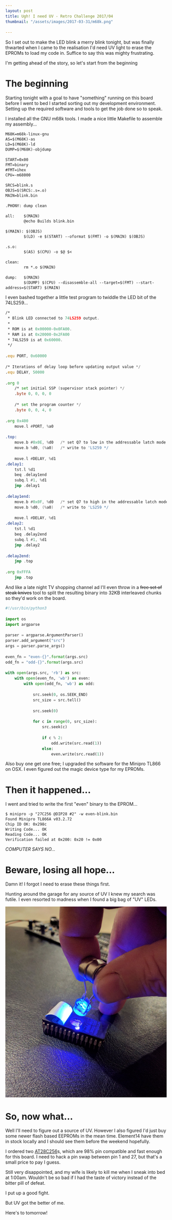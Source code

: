 ```yaml
---
layout: post
title: Ugh! I need UV - Retro Challenge 2017/04
thumbnail: "/assets/images/2017-03-31/m68k.png"

---
```


So I set out to make the LED blink a merry blink tonight, but was finally thwarted when I came to the realisation I'd need UV light to erase the EPROMs to load my code in. Suffice to say this was mighty frustrating.

I'm getting ahead of the story, so let's start from the beginning

# The beginning

Starting tonight with a goal to have "something" running on this board before I went to bed I started sorting out my development environment. Setting up the required software and tools to get the job done so to speak.

I installed all the GNU m68k tools. I made a nice little Makefile to assemble my assembly...

```make
M68K=m68k-linux-gnu
AS=$(M68K)-as
LD=$(M68K)-ld
DUMP=$(M68K)-objdump

START=0x00
FMT=binary
#FMT=ihex
CPU=-m68000

SRCS=blink.s
OBJS=$(SRCS:.s=.o)
MAIN=blink.bin

.PHONY: dump clean

all:    $(MAIN)
        @echo Builds blink.bin

$(MAIN): $(OBJS)
        $(LD) -e $(START) --oformat $(FMT) -o $(MAIN) $(OBJS)

.s.o:
        $(AS) $(CPU) -o $@ $<

clean:
        rm *.o $(MAIN)

dump:   $(MAIN)
        $(DUMP) $(CPU) --disassemble-all --target=$(FMT) --start-address=$(START) $(MAIN)
```

I even bashed together a little test program to twiddle the LED bit of the 74LS259...

```asm
/*
 * Blink LED connected to 74LS259 output.
 *
 * ROM is at 0x00000-0x0FA00.
 * RAM is at 0x20000-0x2FA00
 * 74LS259 is at 0x60000.
 */

.equ PORT, 0x60000

/* Iterations of delay loop before updating output value */
.equ DELAY, 50000

.org 0
    /* set initial SSP (supervisor stack pointer) */
    .byte 0, 0, 0, 0

    /* set the program counter */
    .byte 0, 0, 4, 0

.org 0x400
    move.l #PORT, %a0

.top:
    move.b #0x0E, %d0   /* set Q7 to low in the addressable latch mode */
    move.b %d0, (%a0)   /* write to 'LS259 */

    move.l #DELAY, %d1
.delay1:
    tst.l %d1
    beq .delay1end
    subq.l #1, %d1
    jmp .delay1

.delay1end:
    move.b #0x0F, %d0   /* set Q7 to high in the addressable latch mode */
    move.b %d0, (%a0)   /* write to 'LS259 */

    move.l #DELAY, %d1
.delay2:
    tst.l %d1
    beq .delay2end
    subq.l #1, %d1
    jmp .delay2

.delay2end:
    jmp .top

.org 0xFFFA
    jmp .top
```

And like a late night TV shopping channel ad I'll even throw in a ~~free set of steak knives~~ tool to split the resulting binary into 32KB interleaved chunks so they'd work on the board.

```python
#!/usr/bin/python3

import os
import argparse

parser = argparse.ArgumentParser()
parser.add_argument("src")
args = parser.parse_args()

even_fn = "even-{}".format(args.src)
odd_fn = "odd-{}".format(args.src)

with open(args.src, 'rb') as src:
    with open(even_fn, 'wb') as even:
        with open(odd_fn, 'wb') as odd:

            src.seek(0, os.SEEK_END)
            src_size = src.tell()

            src.seek(0)

            for c in range(0, src_size):
                src.seek(c)

                if c % 2:
                    odd.write(src.read(1))
                else:
                    even.write(src.read(1))
```

Also buy one get one free; I upgraded the software for the Minipro TL866 on OSX. I even figured out the magic device type for my EPROMs. 

# Then it happened...

I went and tried to write the first "even" binary to the EPROM...

```
$ minipro -p "27C256 @DIP28 #2" -w even-blink.bin
Found Minipro TL866A v03.2.72
Chip ID OK: 0x298c
Writing Code... OK
Reading Code... OK
Verification failed at 0x200: 0x20 != 0x00
```

*COMPUTER SAYS NO...*

# Beware, losing all hope...

Damn it! I forgot I need to erase these things first.

Hunting around the garage for any source of UV I knew my search was futile. I even resorted to madness when I found a big bag of "UV" LEDs.

![UGH, my world for UV](/assets/images/2017-04-06/uv_madness.png)

# So, now what...

Well I'll need to figure out a source of UV. However I also figured I'd just buy some newer flash based EEPROMs in the mean time. Element14 have them in stock locally and I should see them before the weekend hopefully.

I ordered two [AT28C256](http://www.microchip.com/wwwproducts/en/AT28C256)s, which are 98% pin compatible and fast enough for this board. I need to hack a pin swap between pin 1 and 27, but that's a small price to pay I guess.

Still very disappointed, and my wife is likely to kill me when I sneak into bed at 1:00am. Wouldn't be so bad if I had the taste of victory instead of the bitter pill of defeat.

I put up a good fight.

But UV got the better of me.

Here's to tomorrow!

